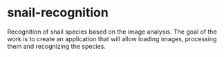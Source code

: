 # snail-recognition
Recognition of snail species based on the image analysis. The goal of the work is to create an application that will allow loading images, processing them and recognizing the species.
